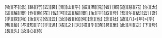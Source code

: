 [物][不][念] [路][行][去][裳] [青][山][乎] [振][酒][見][者] [都][追][慈][花] [尓][太][遥][越][賣] [作][樂][花] [佐][可][遥][越][賣] [汝][乎][叙][母] [吾][尓][依][云] [吾][乎][叙][物] [汝][尓][依][云] [汝][者][如][何][念][也] [念][社] [歳][八]<[年]>[乎] [斬][髪] [与][知][子][乎][過] [橘][之] [末][枝][乎][須][具][里] [此][川][之] [下][母][長][久] [汝][心][待]
